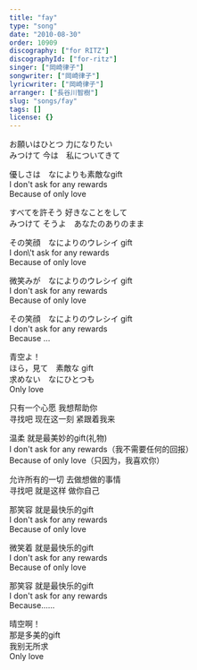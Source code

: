 ```yaml
---
title: "fay"
type: "song"
date: "2010-08-30"
order: 10909
discography: ["for RITZ"]
discographyId: ["for-ritz"]
singer: ["岡崎律子"]
songwriter: ["岡崎律子"]
lyricwriter: ["岡崎律子"]
arranger: ["長谷川智樹"]
slug: "songs/fay"
tags: []
license: {}
---
```


お願いはひとつ 力になりたい   
みつけて 今は　私についてきて   
  
優しさは　なによりも素敵なgift   
I don't ask for any rewards   
Because of only love   
  
すべてを許そう 好きなことをして   
みつけて そうよ　あなたのありのまま   
  
その笑顔　なによりのウレシイ gift   
I don\\'t ask for any rewards   
Because of only love   
  
微笑みが　なによりのウレシイ gift   
I don't ask for any rewards   
Because of only love   
  
その笑顔　なによりのウレシイ gift   
I don't ask for any rewards   
Because ...   
  
青空よ！　  
ほら，見て　素敵な gift   
求めない　なにひとつも   
Only love  
  
只有一个心愿 我想帮助你   
寻找吧 现在这一刻 紧跟着我来   
  
温柔 就是最美妙的gift(礼物)  
I don't ask for any rewards（我不需要任何的回报）   
Because of only love（只因为，我喜欢你）   
  
允许所有的一切 去做想做的事情   
寻找吧 就是这样 做你自己   
  
那笑容 就是最快乐的gift   
I don't ask for any rewards  
Because of only love   
  
微笑着 就是最快乐的gift   
I don't ask for any rewards   
Because of only love   
  
那笑容 就是最快乐的gift   
I don't ask for any rewards   
Because......   
  
晴空啊！   
那是多美的gift   
我别无所求   
Only love
